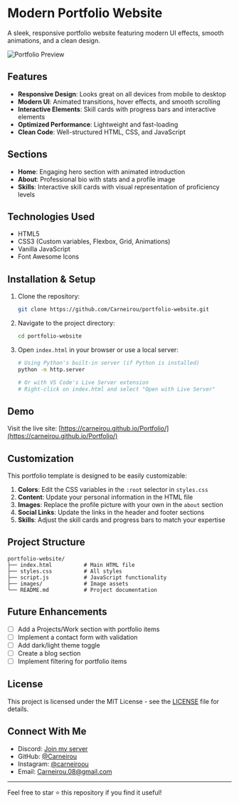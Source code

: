# Modern Portfolio Website

A sleek, responsive portfolio website featuring modern UI effects, smooth animations, and a clean design.

![Portfolio Preview](file:///C:/Users/Icoac/Pictures/Capture.PNG)

##  Features

- **Responsive Design**: Looks great on all devices from mobile to desktop
- **Modern UI**: Animated transitions, hover effects, and smooth scrolling
- **Interactive Elements**: Skill cards with progress bars and interactive elements
- **Optimized Performance**: Lightweight and fast-loading
- **Clean Code**: Well-structured HTML, CSS, and JavaScript

##  Sections

- **Home**: Engaging hero section with animated introduction
- **About**: Professional bio with stats and a profile image
- **Skills**: Interactive skill cards with visual representation of proficiency levels

##  Technologies Used

- HTML5
- CSS3 (Custom variables, Flexbox, Grid, Animations)
- Vanilla JavaScript
- Font Awesome Icons

##  Installation & Setup

1. Clone the repository:
   ```bash
   git clone https://github.com/Carneirou/portfolio-website.git
   ```

2. Navigate to the project directory:
   ```bash
   cd portfolio-website
   ```

3. Open `index.html` in your browser or use a local server:
   ```bash
   # Using Python's built-in server (if Python is installed)
   python -m http.server
   
   # Or with VS Code's Live Server extension
   # Right-click on index.html and select "Open with Live Server"
   ```

##  Demo

Visit the live site: [https://carneirou.github.io/Portfolio/](https://carneirou.github.io/Portfolio/)

##  Customization

This portfolio template is designed to be easily customizable:

1. **Colors**: Edit the CSS variables in the `:root` selector in `styles.css`
2. **Content**: Update your personal information in the HTML file
3. **Images**: Replace the profile picture with your own in the `about` section
4. **Social Links**: Update the links in the header and footer sections
5. **Skills**: Adjust the skill cards and progress bars to match your expertise

##  Project Structure

```
portfolio-website/
├── index.html          # Main HTML file
├── styles.css          # All styles
├── script.js           # JavaScript functionality
├── images/             # Image assets
└── README.md           # Project documentation
```

##  Future Enhancements

- [ ] Add a Projects/Work section with portfolio items
- [ ] Implement a contact form with validation
- [ ] Add dark/light theme toggle
- [ ] Create a blog section
- [ ] Implement filtering for portfolio items

##  License

This project is licensed under the MIT License - see the [LICENSE](LICENSE) file for details.

##  Connect With Me

- Discord: [Join my server](https://discord.gg/Eh52WbJAZ7)
- GitHub: [@Carneirou](https://github.com/Carneirou)
- Instagram: [@carneiroou](https://www.instagram.com/carneiroou)
- Email: Carneirou.08@gmail.com

---

Feel free to star ⭐ this repository if you find it useful!
